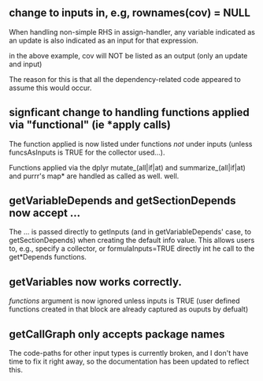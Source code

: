 ## change to inputs in, e.g, rownames(cov) = NULL

When handling non-simple RHS in assign-handler, any variable indicated as an
update is also indicated as an input for that expression.

in the above example, cov will NOT be listed as an output (only an
update and input)

The reason for this is that all the dependency-related code appeared
to assume this would occur.

## signficant change to handling functions applied via "functional" (ie *apply calls)

The function applied is now listed under functions *not* under inputs
(unless funcsAsInputs is TRUE for the collector used...).

Functions applied via the dplyr mutate_(all|if|at) and
summarize_(all|if|at) and purrr's map* are handled as called as well.
well.


## getVariableDepends and getSectionDepends now accept ...

The ... is passed directly to getInputs (and in getVariableDepends'
case, to getSectionDepends) when creating the default info value. This
allows users to, e.g., specify a collector, or formulaInputs=TRUE
directly int he call to the get*Depends functions.

## getVariables now works correctly.

*functions* argument is now ignored unless inputs is TRUE (user defined
functions created in that block are already captured as ouputs by
defualt)

## getCallGraph only accepts package names

The code-paths for other input types is currently broken, and I don't
have time to fix it right away, so the documentation has been updated
to reflect this.